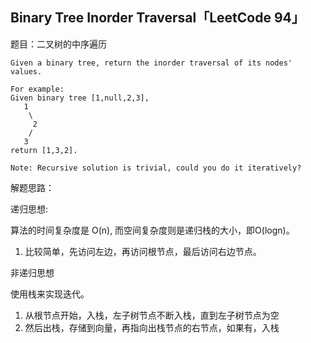 ## Binary Tree Inorder Traversal「LeetCode 94」

题目：二叉树的中序遍历

```
Given a binary tree, return the inorder traversal of its nodes' values.

For example:
Given binary tree [1,null,2,3],
   1
    \
     2
    /
   3
return [1,3,2].

Note: Recursive solution is trivial, could you do it iteratively?
```

解题思路：

递归思想:

算法的时间复杂度是 O(n), 而空间复杂度则是递归栈的大小，即O(logn)。

1. 比较简单，先访问左边，再访问根节点，最后访问右边节点。

非递归思想

使用栈来实现迭代。

1. 从根节点开始，入栈，左子树节点不断入栈，直到左子树节点为空
2. 然后出栈，存储到向量，再指向出栈节点的右节点，如果有，入栈
